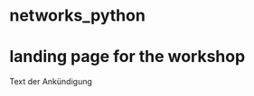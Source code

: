 # networks_python
<!DOCTYPE html>
<html>
<body>
<h1> landing page for the workshop</h1>
<p> Text der Ankündigung</p>
</body>
</html>
